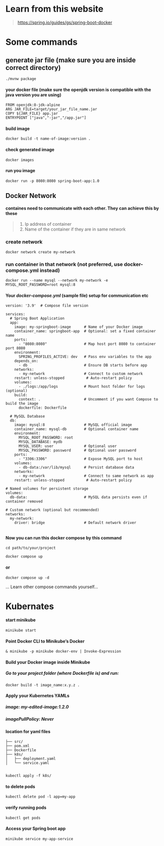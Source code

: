 # Learn from this website
>https://spring.io/guides/gs/spring-boot-docker
# Some commands
## generate jar file (make sure you are inside correct directory)
```
./mvnw package
```
#### your docker file (make sure the openjdk version is compatible with the java version you are using)
```
FROM openjdk:8-jdk-alpine
ARG JAR_FILE=target/your_jar_file_name.jar
COPY ${JAR_FILE} app.jar
ENTRYPOINT ["java","-jar","/app.jar"]
```
#### build image 
```
docker build -t name-of-image:version .
```

#### check generated image
```declarative
docker images

```
#### run you image
```declarative
docker run -p 8080:8080 spring-boot-app:1.0

```
## Docker Network
#### containes need to communicate with each other. They can achieve this by these
> 1. Ip address of container
> 2. Name of the container if they are in same network
### create network
```declarative
docker network create my-network
```
### run container in that network (not preferred, use docker-compose.yml instead)
```docker run --name springboot --network my-network my-springboot-image
docker run --name mysql --network my-network -e MYSQL_ROOT_PASSWORD=root mysql:8
```
#### Your _docker-compose.yml_ (sample file) setup for communication etc
```
version: '3.9'  # Compose file version

services:
  # Spring Boot Application
  app:
    image: my-springboot-image      # Name of your Docker image
    container_name: springboot-app  # Optional: set a fixed container name
    ports:
      - "8080:8080"                 # Map host port 8080 to container port 8080
    environment:
      SPRING_PROFILES_ACTIVE: dev   # Pass env variables to the app
    depends_on:
      - db                          # Ensure DB starts before app
    networks:
      - my-network                  # Connect to custom network
    restart: unless-stopped          # Auto-restart policy
    volumes:
      - ./logs:/app/logs            # Mount host folder for logs (optional)
    build:
      context: .                    # Uncomment if you want Compose to build the image
      dockerfile: Dockerfile

  # MySQL Database
  db:
    image: mysql:8                  # MySQL official image
    container_name: mysql-db        # Optional container name
    environment:
      MYSQL_ROOT_PASSWORD: root
      MYSQL_DATABASE: mydb
      MYSQL_USER: user              # Optional user
      MYSQL_PASSWORD: password      # Optional user password
    ports:
      - "3306:3306"                 # Expose MySQL port to host
    volumes:
      - db-data:/var/lib/mysql      # Persist database data
    networks:
      - my-network                  # Connect to same network as app
    restart: unless-stopped          # Auto-restart policy

# Named volumes for persistent storage
volumes:
  db-data:                          # MySQL data persists even if container removed

# Custom network (optional but recommended)
networks:
  my-network:
    driver: bridge                  # Default network driver


```
#### Now you can run this docker compose by this command
```
cd path/to/your/project
```
```
docker compose up

```
#### or
```
docker compose up -d

```
... Learn other compose commands yourself...


# Kubernates
#### start minikube
```
minikube start
```
#### Point Docker CLI to Minikube’s Docker
```
& minikube -p minikube docker-env | Invoke-Expression

```
#### Build your Docker image inside Minikube
##### Go to your project folder (where Dockerfile is) and run:
```
docker build -t image_name:x.y.z .

```
#### Apply your Kubernetes YAMLs
##### image: my-edited-image:1.2.0
##### imagePullPolicy: Never
#### location for yaml files

```spring-boot-project/
├── src/
├── pom.xml
├── Dockerfile
├── k8s/
│   ├── deployment.yaml
│   └── service.yaml


```

```
kubectl apply -f k8s/

```
#### to delete pods
```
kubectl delete pod -l app=my-app

```
#### verify running pods
```
kubectl get pods

```
#### Access your Spring boot app
```
minikube service my-app-service

```
